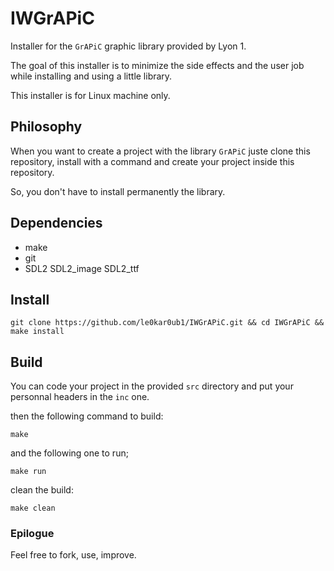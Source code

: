 # IWGrAPiC

Installer for the `GrAPiC` graphic library provided by Lyon 1.

The goal of this installer is to minimize the side effects and the user job while installing and using a little library.

This installer is for Linux machine only.

## Philosophy

When you want to create a project with the library `GrAPiC` juste clone this repository, install with a command and create your project inside this repository.

So, you don't have to install permanently the library.

## Dependencies

* make
* git
* SDL2 SDL2_image SDL2_ttf

## Install

`git clone https://github.com/le0kar0ub1/IWGrAPiC.git && cd IWGrAPiC && make install`

## Build

You can code your project in the provided `src` directory and put your personnal headers in the `inc` one.

then the following command to build:

`make`

and the following one to run;

`make run`

clean the build:

`make clean`

### Epilogue

Feel free to fork, use, improve.
